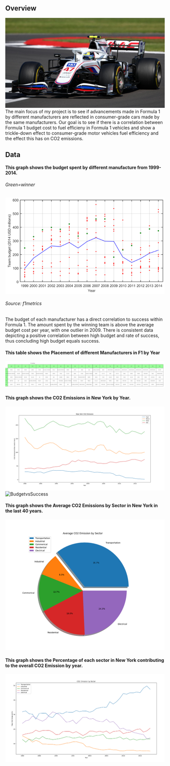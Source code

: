 ## Overview
![graph](F1pic.jpg)
The main focus of my project is to see if advancements made in Formula 1 by different manufacturers are reflected in consumer-grade cars made by the same manufacturers. Our goal is to see if there is a correlation between Formula 1 budget cost to fuel efficieny in Formula 1 vehicles and show a trickle-down effect to consumer-grade motor vehicles fuel efficiency and the effect this has on CO2 emissions.
## Data
#### This graph shows the budget spent by different manufacture from 1999-2014.
###### Green=winner
![graph](BudgetvsSuccess.png)
###### Source: f1metrics        
The budget of each manufacturer has a direct correlation to success within Formula 1. The amount spent by the winning team is above the average budget cost per year, with one outlier in 2009. There is consistent data depicting a positive correlation between high budget and rate of success, thus concluding high budget equals success.

#### This table shows the Placement of different Manufacturers in F1 by Year
![graph](F1_Standings_Grid.png)

#### This graph shows the CO2 Emissions in New York by Year.
![graph](NYCO2Emission.png)![BudgetvsSuccess](https://user-images.githubusercontent.com/44373403/145338163-54f71f0d-c5b1-4b26-b591-78604f2238b8.png)


#### This graph shows the Average CO2 Emissions by Sector in New York in the last 40 years.
![graph](AverageCO2EmissionsbySector.png)

#### This graph shows the Percentage of each sector in New York contributing to the overall CO2 Emission by year.
![graph](CO2EmissionbySector.png)

